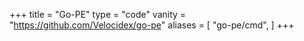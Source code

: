 +++
title = "Go-PE"
type = "code"
vanity = "https://github.com/Velocidex/go-pe"
aliases = [
    "go-pe/cmd",
]
+++